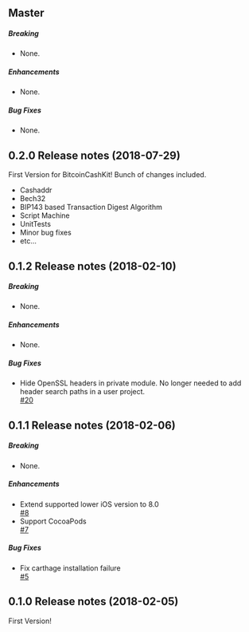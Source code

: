 ## Master

##### Breaking

* None.  

##### Enhancements

* None.  

##### Bug Fixes

* None.  


## 0.2.0 Release notes (2018-07-29)
First Version for BitcoinCashKit!
Bunch of changes included.

- Cashaddr
- Bech32
- BIP143 based Transaction Digest Algorithm
- Script Machine
- UnitTests
- Minor bug fixes
- etc...

## 0.1.2 Release notes (2018-02-10)

##### Breaking

* None.  

##### Enhancements

* None.  

##### Bug Fixes

* Hide OpenSSL headers in private module. No longer needed to add header search paths in a user project.  
  [#20](https://github.com/kishikawakatsumi/BitcoinKit/pull/20)

## 0.1.1 Release notes (2018-02-06)

##### Breaking

* None.  

##### Enhancements

* Extend supported lower iOS version to 8.0  
  [#8](https://github.com/kishikawakatsumi/BitcoinKit/pull/8)
* Support CocoaPods  
  [#7](https://github.com/kishikawakatsumi/BitcoinKit/pull/7)

##### Bug Fixes

* Fix carthage installation failure  
  [#5](https://github.com/kishikawakatsumi/BitcoinKit/pull/5)

## 0.1.0 Release notes (2018-02-05)

First Version!
